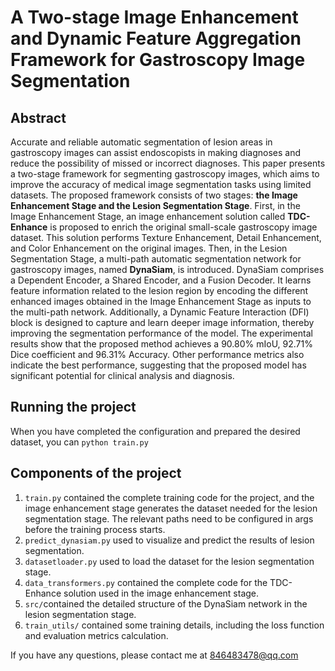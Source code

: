 # A Two-stage Image Enhancement and Dynamic Feature Aggregation Framework for Gastroscopy Image Segmentation

## Abstract
Accurate and reliable automatic segmentation of lesion areas in gastroscopy images can assist endoscopists in making diagnoses and reduce the possibility of missed or incorrect diagnoses. This paper presents a two-stage framework for segmenting gastroscopy images, which aims to improve the accuracy of medical image segmentation tasks using limited datasets. The proposed framework consists of two stages: **the Image Enhancement Stage and the Lesion Segmentation Stage**. First, in the Image Enhancement Stage, an image enhancement solution called **TDC-Enhance** is proposed to enrich the original small-scale gastroscopy image dataset. This solution performs Texture Enhancement, Detail Enhancement, and Color Enhancement on the original images. Then, in the Lesion Segmentation Stage, a multi-path automatic segmentation network for gastroscopy images, named **DynaSiam**, is introduced. DynaSiam comprises a Dependent Encoder, a Shared Encoder, and a Fusion Decoder. It learns feature information related to the lesion region by encoding the different enhanced images obtained in the Image Enhancement Stage as inputs to the multi-path network. Additionally, a Dynamic Feature Interaction (DFI) block is designed to capture and learn deeper image information, thereby improving the segmentation performance of the model. The experimental results show that the proposed method achieves a 90.80\% mIoU, 92.71\% Dice coefficient and 96.31\% Accuracy. Other performance metrics also indicate the best performance, suggesting that the proposed model has significant potential for clinical analysis and diagnosis.

## Running the project
When you have completed the configuration and prepared the desired dataset, you can ```python train.py``` 


## Components of the project
1. ```train.py``` contained the complete training code for the project, and the image enhancement stage generates the dataset needed for the lesion segmentation stage. The relevant paths need to be configured in args before the training process starts.
2. ```predict_dynasiam.py``` used to visualize and predict the results of lesion segmentation.
3. ```datasetloader.py``` used to load the dataset for the lesion segmentation stage.
4. ```data_transformers.py``` contained the complete code for the TDC-Enhance solution used in the image enhancement stage.
5. ```src/```contained the detailed structure of the DynaSiam network in the lesion segmentation stage.
6. ```train_utils/``` contained some training details, including the loss function and evaluation metrics calculation.

If you have any questions, please contact me at 846483478@qq.com


